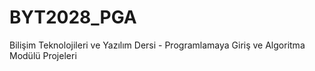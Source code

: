 # BYT2028_PGA
Bilişim Teknolojileri ve Yazılım Dersi - Programlamaya Giriş ve Algoritma Modülü Projeleri 
